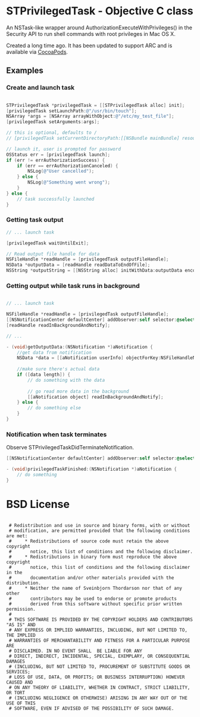 # STPrivilegedTask - Objective C class

An NSTask-like wrapper around AuthorizationExecuteWithPrivileges() in the Security API to run shell commands with root privileges in Mac OS X.

Created a long time ago. It has been updated to support ARC and is available via <a href="https://cocoapods.org">CocoaPods</a>.

## Examples

### Create and launch task

```objective-c

STPrivilegedTask *privilegedTask = [[STPrivilegedTask alloc] init];
[privilegedTask setLaunchPath:@"/usr/bin/touch"];
NSArray *args = [NSArray arrayWithObject:@"/etc/my_test_file"];
[privilegedTask setArguments:args];

// this is optional, defaults to /
// [privilegedTask setCurrentDirectoryPath:[[NSBundle mainBundle] resourcePath]];

// launch it, user is prompted for password
OSStatus err = [privilegedTask launch];
if (err != errAuthorizationSuccess) {
	if (err == errAuthorizationCanceled) {
	    NSLog(@"User cancelled");
	} else {
	    NSLog(@"Something went wrong");
	}
} else {
	// task successfully launched
}
```

### Getting task output

```objective-c
// ... launch task

[privilegedTask waitUntilExit];

// Read output file handle for data
NSFileHandle *readHandle = [privilegedTask outputFileHandle];
NSData *outputData = [readHandle readDataToEndOfFile];
NSString *outputString = [[NSString alloc] initWithData:outputData encoding:NSUTF8StringEncoding];

```

### Getting output while task runs in background

```objective-c

// ... launch task

NSFileHandle *readHandle = [privilegedTask outputFileHandle];
[[NSNotificationCenter defaultCenter] addObserver:self selector:@selector(getOutputData:) name:NSFileHandleReadCompletionNotification object:readHandle];
[readHandle readInBackgroundAndNotify];

// ...

- (void)getOutputData:(NSNotification *)aNotification {
    //get data from notification
    NSData *data = [[aNotification userInfo] objectForKey:NSFileHandleNotificationDataItem];
    
    //make sure there's actual data
    if ([data length]) {
        // do something with the data
        
        // go read more data in the background
        [[aNotification object] readInBackgroundAndNotify];
    } else {
        // do something else
    }
}
```

### Notification when task terminates

Observe STPrivilegedTaskDidTerminateNotification.

```objective-c
[[NSNotificationCenter defaultCenter] addObserver:self selector:@selector(privilegedTaskFinished:) name:STPrivilegedTaskDidTerminateNotification object:nil];

- (void)privilegedTaskFinished:(NSNotification *)aNotification {
	// do something
}
```



# BSD License

```

 # Redistribution and use in source and binary forms, with or without
 # modification, are permitted provided that the following conditions are met:
 #     * Redistributions of source code must retain the above copyright
 #       notice, this list of conditions and the following disclaimer.
 #     * Redistributions in binary form must reproduce the above copyright
 #       notice, this list of conditions and the following disclaimer in the
 #       documentation and/or other materials provided with the distribution.
 #     * Neither the name of Sveinbjorn Thordarson nor that of any other
 #       contributors may be used to endorse or promote products
 #       derived from this software without specific prior written permission.
 # 
 # THIS SOFTWARE IS PROVIDED BY THE COPYRIGHT HOLDERS AND CONTRIBUTORS "AS IS" AND
 # ANY EXPRESS OR IMPLIED WARRANTIES, INCLUDING, BUT NOT LIMITED TO, THE IMPLIED
 # WARRANTIES OF MERCHANTABILITY AND FITNESS FOR A PARTICULAR PURPOSE ARE
 # DISCLAIMED. IN NO EVENT SHALL  BE LIABLE FOR ANY
 # DIRECT, INDIRECT, INCIDENTAL, SPECIAL, EXEMPLARY, OR CONSEQUENTIAL DAMAGES
 # (INCLUDING, BUT NOT LIMITED TO, PROCUREMENT OF SUBSTITUTE GOODS OR SERVICES;
 # LOSS OF USE, DATA, OR PROFITS; OR BUSINESS INTERRUPTION) HOWEVER CAUSED AND
 # ON ANY THEORY OF LIABILITY, WHETHER IN CONTRACT, STRICT LIABILITY, OR TORT
 # (INCLUDING NEGLIGENCE OR OTHERWISE) ARISING IN ANY WAY OUT OF THE USE OF THIS
 # SOFTWARE, EVEN IF ADVISED OF THE POSSIBILITY OF SUCH DAMAGE.

```